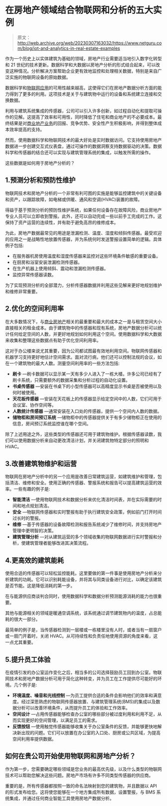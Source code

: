 # 在房地产领域结合物联网和分析的五大实例

> 原文：<http://web.archive.org/web/20230307163032/https://www.netguru.com/blog/iot-and-analytics-in-real-estate-examples>

 作为一个历史上以实体建筑为基础的领域，房地产行业需要适当地引入数字化转型和 21 世纪的技术更新。数据科学和大数据以房地产分析的形式结合起来，可以改变这种情况。分析解决方案帮助企业更有效地监控和处理相关数据，特别是来自广泛实施的物联网设备的原始数据。

数据科学和[物联网应用](http://web.archive.org/web/20220925202352/https://www.netguru.com/blog/iot-analytics-applications)的可用性越来越高，这使得它们在房地产数据分析方面的能力得到了更多的利用。这项技术是关于与建筑物中运行的设备和系统建立连接和交换数据。

利用与建筑系统集成的传感器，公司可以引入许多创新，如过程自动化和提取可操作的见解。这提高了效率和可用性，同时降低了住宅和商业地产的不必要成本。最终结果是对[商业地产业务](/web/20220925202352/https://www.netguru.com/blog/iot-in-commercial-real-estate-lora)的回报、竞争优势、安全性产生积极影响，并得到整体成本效率提高的支持。

然而，使用数据科学和物联网技术的最大好处是实时数据访问。它支持使用房地产数据进一步创建交互式仪表盘，通过可操作的数据洞察支持数据驱动的决策。数据科学和传感器的结合还可以实现与建筑管理系统的集成，以触发所需的操作。

这些数据是如何用于房地产分析的？

## 1.预测分析和预防性维护

物联网技术和房地产分析的一个非常有利可图的实施是能够监控建筑中的关键设备和资产，以跟踪故障，如电梯或供暖、通风和空调(HVAC)装置的故障。

得益于基于预测分析的预防性维护系统，如果任何设备存在故障风险，商业房地产专业人员可以立即收到警报。此外，还可以自动完成一些以前手工完成的工作。这保持了资产运营的连续性，并有助于避免高昂的维修成本。

为此，房地产数据最常见的用途是泄漏检测、温度、湿度和倾斜传感器。最受欢迎的应用之一是战略性地放置传感器，并为系统何时发送警报设置简单的逻辑。具体例子包括:

*   在服务器机房使用温度和湿度传感器来监控对这些环境条件敏感的重要设备。
*   在厨房和浴室安装泄漏检测传感器。
*   在生产机器上使用倾斜、震动和泄漏检测传感器。
*   监控异常传感器读数。

为了实现预测分析的全部潜力，分析传感器数据并利用这些见解来更好地规划维护和维修非常重要。

## 2.优化的空间利用率

在大多数情况下，与[商业房地产](/web/20220925202352/https://www.netguru.com/blog/2020-real-estate-digital-transformation)相关的最重要和最大的成本之一是与租赁空间大小直接相关的租金成本。由于建筑物中的传感器和现有系统，房地产数据分析可以统计任何给定空间的人数，并更好地规划如何利用这个空间。使用数据科学和大数据来收集和整理这些数据点有助于优化空间利用率。

这对于办公楼来说尤其重要，因为公司都试图最有效地利用空间。物联网传感器和机器学习支持更好地估计空间需求。面对流行病，他们还可以控制法规的会议，如在一个建筑物的最大人数。测量空间利用率的一些方法包括:

*   **刷卡** —刷卡数据可以显示某一天有多少人进入了一栋大楼。许多公司已经有了刷卡系统，只需要额外的数据采集和分析过程的自动化设置。
*   **书桌传感器** —安装在书桌下的小型传感器可以高精度显示书桌是否被使用以及何时被使用。
*   **天花板传感器** —安装在天花板上的传感器显示给定空间中的人数，它们可用于会议室、协作空间等。
*   **人数统计传感器** —通常安装在入口处的传感器，提供一个空间内人数的数据。
*   **储物柜和房间预订系统** —储物柜中的传感器提供关于有多少储物柜正在使用的信息，房间预订系统监控谁在哪个空间。

除了上述用途之外，这些类型的传感器还可用于建筑物维护。根据传感器读数，我们可以使用数据分析来自动更改清洁计划，并关闭建筑物特定部分的照明和 HVAC。

## 3.改善建筑物维护和运营

物联网在房地产分析中的另一个应用是改善日常建筑运营，如建筑维护和管理，包括清洁、维修和安全。使用正确的传感器、警报系统和报告可以提高建筑运营的效率。一些有趣的例子是:

*   **智能清洁** —使用物联网技术和数据分析来优化清洁时间表，并在实际需要的时间和地点规划清洁。
*   **安全** —物联网传感器和实时警报有助于执行建筑安全政策，例如前门打开时间过长时的警报。
*   **维修** —基于传感器的设备故障检测和报告系统减少了维修时间，并支持房地产管理中更明智的决策。
*   **建筑管理分析** —对从建筑运营的多个领域收集的物联网数据进行实时警报和分析，使建筑管理者能够改进其决策流程。

## 4.更高效的建筑能耗

使用合适的传感器可以轻松监控能耗。这里要做的第一件事是使用房地产分析来分析建筑的功耗。它可以识别耗能设备，并将其与同类设备进行对比，以确定该建筑是否节能。这是降低消耗的第一步。

在与能源供应商谈判合同时，使用数据科学和数据分析预测能源消耗的能力也很重要。

其他与能源相关的领域是暖通空调系统，该系统通过调节建筑物内的温度，占总能耗的很大一部分。

最简单的例子是，当传感器检测到一层楼或一栋楼里没有人时，或者当有一扇窗户或一扇门开着时，关闭 HVAC。从可持续性和负责任地使用资源的角度来看，这一点尤其重要。

## 5.提升员工体验

在疫情引发的办公室运作变化之后，相当多的公司选择鼓励员工回到办公室。物联网技术和房地产数据分析可用于简化这种转变，并为员工在工作提供尽可能好的环境。几个例子是:

*   **环境温度、噪音和光线控制** —为员工提供合适的条件会影响他们的效率和满意度。经过深思熟虑的物联网传感器放置、与建筑管理系统(BMS)的集成以及数据分析可以改善环境条件，从而提升员工的体验和工作效率。
*   **空间设计** —占用传感器能够检查办公室的哪些部分被过度利用和利用不足，从而实现更好的空间管理，以满足员工的需求。
*   **反馈按钮** —使用触觉传感器能够收集关于办公室条件的反馈，并能够更快地解决新出现的问题。它们可以放置在办公室的入口处、厨房或公共区域，为提高空间利用率提供数据。

## 如何在贵公司开始使用物联网和房地产分析？

作为第一步，您需要确定哪些领域是您业务的最高优先级，以及什么类型的物联网技术可以帮助您解决这些问题。房地产市场有许多不同类型传感器的供应商。

重要的是，所有传感器都按照一致的命名法映射到您的建筑物，并且数据以 API 的形式发布给您。这将使您能够在一个地方集成所有数据，设置警报，与 BMS 系统集成，并通过任何商业智能工具使用房地产数据分析。